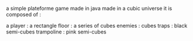 a simple plateforme game made in java made in a cubic universe
it is composed of :

a player : a rectangle
floor : a series of cubes
enemies : cubes
traps : black semi-cubes
trampoline : pink semi-cubes
